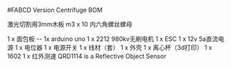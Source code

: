 #FABCD Version Centrifuge BOM

激光切割用3mm木板
m3 x 10 内六角螺丝螺母

1 x 面包板   --
1x arduino uno
1 x 2212 980kv无刷电机
1 x ESC
1 x 12v 5a直流电源
1 x 电位器
1 x 电源开关
1 x 线材（套）
1 x 外壳
1 x 离心杯（3d打印）
1 x 1602
1 x 红外测速 QRD1114 is a Reflective Object Sensor

